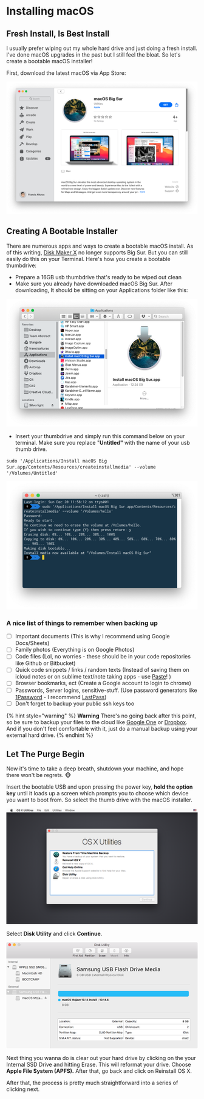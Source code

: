# Installing macOS

## Fresh Install, Is Best Install

I usually prefer wiping out my whole hard drive and just doing a fresh install. I've done macOS upgrades in the past but I still feel the bloat. So let's create a bootable macOS installer!

First, download the latest macOS via App Store:

![macOS Catalina should be sitting at your Applications folder after downloading](../.gitbook/assets/screen-shot-2020-12-20-at-3.53.47-pm.png)

## Creating A Bootable Installer

There are numerous apps and ways to create a bootable macOS install. As of this writing, [Disk Maker X](https://diskmakerx.com/) no longer supports Big Sur. But you can still easily do this on your Terminal. Here's how you create a bootable thumbdrive:

* Prepare a 16GB usb thumbdrive that's ready to be wiped out clean
* Make sure you already have downloaded macOS Big Sur. After downloading, It should be sitting on your Applications folder like this:

![](../.gitbook/assets/screen-shot-2020-12-20-at-4.02.00-pm.png)

* Insert your thumbdrive and simply run this command below on your terminal. Make sure you replace "**Untitled"** with the name of your usb thumb drive.

```text
sudo '/Applications/Install macOS Big Sur.app/Contents/Resources/createinstallmedia' --volume '/Volumes/Untitled'
```

![](../.gitbook/assets/screen-shot-2020-12-20-at-4.19.44-pm.png)

### A nice list of things to remember when backing up

* [ ] Important documents \(This is why I recommend using Google Docs/Sheets\)
* [ ] Family photos \(Everything is on Google Photos\)
* [ ] Code files \(Lol, no worries - these should be in your code repositories like Github or Bitbucket\)
* [ ] Quick code snippets / links / random texts \(Instead of saving them on icloud notes or on sublime text/note taking apps - use [Paste](https://pasteapp.me/)! \)
* [ ] Browser bookmarks, ect \(Create a Google account to login to chrome\)
* [ ] Passwords, Server logins, sensitive-stuff. \(Use password generators like [1Password](https://1password.com/) - I recommend [LastPass](https://www.lastpass.com/)\)
* [ ] Don't forget to backup your public ssh keys too

{% hint style="warning" %}
**Warning** There's no going back after this point, so be sure to backup your files to the cloud like [Google One](https://one.google.com/about) or [Dropbox](https://www.dropbox.com/). And if you don't feel comfortable with it, just do a manual backup using your external hard drive.
{% endhint %}

## Let The Purge Begin

Now it's time to take a deep breath, shutdown your machine, and hope there won't be regrets. 🐵

Insert the bootable USB and upon pressing the power key, **hold the option key** until it loads up a screen which prompts you to choose which device you want to boot from. So select the thumb drive with the macOS installer.

![](../.gitbook/assets/image%20%282%29.png)

Select **Disk Utility** and click **Continue**. 

![](../.gitbook/assets/testestest.png)

Next thing you wanna do is clear out your hard drive by clicking on the your Internal SSD Drive and hitting Erase. This will reformat your drive. Choose **Apple File System \(APFS\).** After that, go back and click on Reinstall OS X.

After that, the process is pretty much straightforward into a series of clicking next.

